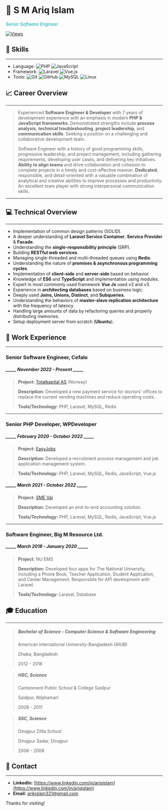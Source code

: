 # 👨 S M Ariq Islam
<p style="color:#00a4b3; font-style:italic;">Senior Software Engineer</p>


[//]: # ([![GitHub Contributions]&#40;https://img.shields.io/github/contributions/arikislam/repo-name.svg&#41;]&#40;https://github.com/arikislam/repo-name&#41;)

[![Views](https://komarev.com/ghpvc/?username=arikislam&color=blue&label=views)](https://github.com/arikislam)


## 🚀 Skills

---


- Language: ![PHP](https://img.shields.io/static/v1?label=PHP&message=7,8&color=6181B6&style=flat-square&logo=php&logoColor=white) ![JavaScript](https://img.shields.io/static/v1?label=JavaScript&message=ES6&color=F7DF1E&style=flat-square&logo=javascript&logoColor=white)
- Framework: ![Laravel](https://img.shields.io/static/v1?label=Laravel&message=7,8,9&color=FF2D20&style=flat-square&logo=laravel&logoColor=white) ![Vue.js](https://img.shields.io/static/v1?label=Vue.js&message=2,3&color=41B883&style=flat-square&logo=vue.js&logoColor=white)
- Tools: ![Git](https://img.shields.io/static/v1?label=Git&message=2&color=F05032&style=flat-square&logo=git&logoColor=white) ![GitHub](https://img.shields.io/static/v1?label=GitHub&color=181717&style=flat-square&logo=github&logoColor=white&message=3) ![MySQL](https://img.shields.io/static/v1?label=MySQL&message=8&color=4479A1&style=flat-square&logo=mysql&logoColor=white) ![Linux](https://img.shields.io/static/v1?label=Linux&message=*&color=FCC624&style=flat-square&logo=linux&logoColor=white)


## 📈 Career Overview

---

> Experienced **Software Engineer & Developer** with 7 years of development experience with an emphasis in modern **PHP & JavaScript frameworks**. Demonstrated strengths include **process analysis**, **technical troubleshooting**, **project leadership**, and **communication skills**. Seeking a position on a challenging and collaborative development team.
>
> Software Engineer with a history of good programming skills, progressive leadership, and project management, including gathering requirements, developing user cases, and delivering key initiatives. **Ability to align teams** and drive collaboration and cohesion to complete projects in a timely and cost-effective manner. **Dedicated**, responsible, and detail-oriented with a valuable combination of analytical and creative abilities to improve processes and productivity. An excellent team player with strong interpersonal communication skills.

---

## 💻 Technical Overview

---

- Implementation of common design patterns (SOLID).
- A deeper understanding of **Laravel Service Container**, **Service Provider** & **Facade**.
- Understanding the **single-responsibility principle** (SRP).
- Building **RESTful web services**.
- Managing single-threaded and multi-threaded queues using **Redis**.
- Understanding the nature of **promises & asynchronous programming cycles**.
- Implementation of **client-side** and **server-side** based on behavior.
- Knowledge of **ES6** and **TypeScript** and implementation using modules.
- Expert in most commonly used framework **Vue Js** used v2 and v3.
- Experience in **architecting databases** based on business logic.
- Deeply used **Joins, Unions, Distinct**, and **Subqueries**.
- Understanding the behaviors of **master-slave replication architecture** with the frequency of latency.
- Handling large amounts of data by refactoring queries and properly distributing memories.
- Setup deployment server from scratch (**Ubuntu**).

## 💼 Work Experience

---

### Senior Software Engineer, Cefalo

##### _____ November 2022 - Present _____
> **Project:** [Totalkapital AS](https://totalkapital.no) (Norway)
>
> **Description:** Developed a new payment service for doctors' offices to replace the current vending machines and reduce operating costs.
>
> **Tools/Technology:** PHP, Laravel, MySQL, Redis

---

### Senior PHP Developer, WPDeveloper

##### _____ February 2020 - October 2022 _____
> **Project:** [EasyJobs](https://app.easy.jobs)
>
> **Description:** Developed a recruitment process management and job application management system.
>
> **Tools/Technology:** PHP, Laravel, MySQL, Redis, JavaScript, Vue.js

##### _____ March 2021 - October 2022 _____
> **Project:** [SME Vai](https://app.smevai.com)
>
> **Description:** Developed an end-to-end accounting solution.
>
> **Tools/Technology:** PHP, Laravel, MySQL, Redis, JavaScript, Vue.js

---

### Software Engineer, Big M Resource Ltd.

##### _____ March 2018 - January 2020 _____
> **Project:** NU EMS
>
> **Description:** Developed four apps for The National University, including a Phone Book, Teacher Application, Student Application, and Center Management. Responsible for API development with Laravel.
>
> **Tools/Technology:** Laravel, Database

## 🎓 Education

---

> ##### Bachelor of Science - Computer Science & Software Engineering
> American International University-Bangladesh (AIUB)
> 
> Dhaka, Bangladesh
> 
> 2012 - 2016

> ##### HSC, Science
> Cantonment Public School & College Saidpur
> 
> Saidpur, Nilphamari
> 
> 2008 - 2011

> ##### SSC, Science
> Dinajpur Zillla School
> 
> Dinajpur Sadar, Dinajpur
> 
> 2006 - 2008

## 📧 Contact

---

- **LinkedIn:** [https://www.linkedin.com/in/ariqislam](https://www.linkedin.com/in/ariqislam)
- **Email:** [arikislam321@gmail.com](mailto:arikislam321@gmail.com)

Thanks for visiting!

